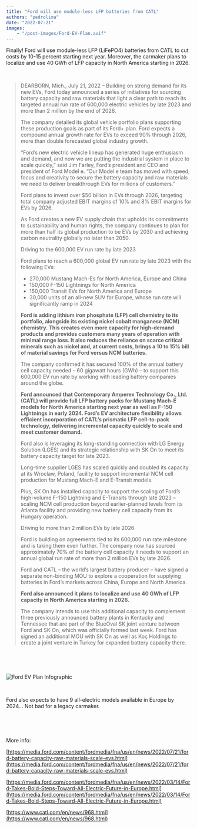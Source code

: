 ```yaml
---
title: "Ford will use module-less LFP batteries from CATL"
authors: "pedrolima"
date: "2022-07-21"
images: 
    - "/post-images/Ford-EV-Plan.avif"
---
```


Finally! Ford will use module-less LFP (LiFePO4) batteries from CATL to cut costs by 10-15 percent starting next year. Moreover, the carmaker plans to localize and use 40 GWh of LFP capacity in North America starting in 2026.

 

> DEARBORN, Mich., July 21, 2022 – Building on strong demand for its new EVs, Ford today announced a series of initiatives for sourcing battery capacity and raw materials that light a clear path to reach its targeted annual run rate of 600,000 electric vehicles by late 2023 and more than 2 million by the end of 2026.
> 
> The company detailed its global vehicle portfolio plans supporting these production goals as part of its Ford+ plan. Ford expects a compound annual growth rate for EVs to exceed 90% through 2026, more than double forecasted global industry growth.
> 
> “Ford’s new electric vehicle lineup has generated huge enthusiasm and demand, and now we are putting the industrial system in place to scale quickly,” said Jim Farley, Ford’s president and CEO and president of Ford Model e. “Our Model e team has moved with speed, focus and creativity to secure the battery capacity and raw materials we need to deliver breakthrough EVs for millions of customers.”
> 
> Ford plans to invest over $50 billion in EVs through 2026, targeting total company adjusted EBIT margins of 10% and 8% EBIT margins for EVs by 2026.
> 
> As Ford creates a new EV supply chain that upholds its commitments to sustainability and human rights, the company continues to plan for more than half its global production to be EVs by 2030 and achieving carbon neutrality globally no later than 2050.
> 
> Driving to the 600,000 EV run rate by late 2023
> 
> Ford plans to reach a 600,000 global EV run rate by late 2023 with the following EVs:
> 
> - 270,000 Mustang Mach-Es for North America, Europe and China
> - 150,000 F-150 Lightnings for North America
> - 150,000 Transit EVs for North America and Europe
> - 30,000 units of an all-new SUV for Europe, whose run rate will significantly ramp in 2024
> 
> **Ford is adding lithium iron phosphate (LFP) cell chemistry to its portfolio, alongside its existing nickel cobalt manganese (NCM) chemistry. This creates even more capacity for high-demand products and provides customers many years of operation with minimal range loss. It also reduces the reliance on scarce critical minerals such as nickel and, at current costs, brings a 10 to 15% bill of material savings for Ford versus NCM batteries.**
> 
> The company confirmed it has secured 100% of the annual battery cell capacity needed – 60 gigawatt hours (GWh) – to support this 600,000 EV run rate by working with leading battery companies around the globe.
> 
> **Ford announced that Contemporary Amperex Technology Co., Ltd. (CATL) will provide full LFP battery packs for Mustang Mach-E models for North America starting next year as well as F-150 Lightnings in early 2024. Ford’s EV architecture flexibility allows efficient incorporation of CATL’s prismatic LFP cell-to-pack technology, delivering incremental capacity quickly to scale and meet customer demand.**
> 
> Ford also is leveraging its long-standing connection with LG Energy Solution (LGES) and its strategic relationship with SK On to meet its battery capacity target for late 2023.
> 
> Long-time supplier LGES has scaled quickly and doubled its capacity at its Wroclaw, Poland, facility to support incremental NCM cell production for Mustang Mach-E and E-Transit models.
> 
> Plus, SK On has installed capacity to support the scaling of Ford’s high-volume F-150 Lightning and E-Transits through late 2023 – scaling NCM cell production beyond earlier-planned levels from its Atlanta facility and providing new battery cell capacity from its Hungary operation.
> 
> Driving to more than 2 million EVs by late 2026
> 
> Ford is building on agreements tied to its 600,000 run rate milestone and is taking them even further. The company now has sourced approximately 70% of the battery cell capacity it needs to support an annual global run rate of more than 2 million EVs by late 2026.
> 
> Ford and CATL – the world’s largest battery producer – have signed a separate non-binding MOU to explore a cooperation for supplying batteries in Ford’s markets across China, Europe and North America.
> 
> **Ford also announced it plans to localize and use 40 GWh of LFP capacity in North America starting in 2026.**
> 
> The company intends to use this additional capacity to complement three previously announced battery plants in Kentucky and Tennessee that are part of the BlueOval SK joint venture between Ford and SK On, which was officially formed last week. Ford has signed an additional MOU with SK On as well as Koç Holdings to create a joint venture in Turkey for expanded battery capacity there.

 

 

![Ford EV Plan Infographic](post-images/Ford-EV-Plan-Infographic.avif)

 

Ford also expects to have 9 all-electric models available in Europe by 2024... Not bad for a legacy carmaker.

 

 

More info:

[https://media.ford.com/content/fordmedia/fna/us/en/news/2022/07/21/ford-battery-capacity-raw-materials-scale-evs.html](https://media.ford.com/content/fordmedia/fna/us/en/news/2022/07/21/ford-battery-capacity-raw-materials-scale-evs.html)

[https://media.ford.com/content/fordmedia/fna/us/en/news/2022/03/14/Ford-Takes-Bold-Steps-Toward-All-Electric-Future-in-Europe.html](https://media.ford.com/content/fordmedia/fna/us/en/news/2022/03/14/Ford-Takes-Bold-Steps-Toward-All-Electric-Future-in-Europe.html)

[https://www.catl.com/en/news/968.html](https://www.catl.com/en/news/968.html)
